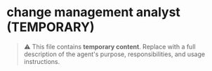 # change management analyst (TEMPORARY)

> ⚠️ This file contains **temporary content**.
> Replace with a full description of the agent's purpose, responsibilities, and usage instructions.
